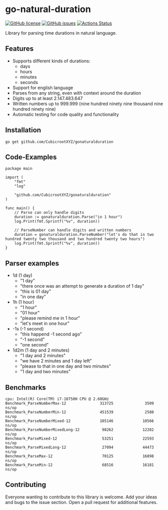 # go-natural-duration

[![GitHub license](https://img.shields.io/github/license/CubicrootXYZ/gonaturalduration)](https://github.com/CubicrootXYZ/gonaturalduration/blob/main/LICENSE)
[![GitHub issues](https://img.shields.io/github/issues/CubicrootXYZ/gonaturalduration)](https://github.com/CubicrootXYZ/gonaturalduration/issues)
[![Actions Status](https://github.com/CubicrootXYZ/gonaturalduration/workflows/Main/badge.svg?branch=main)](https://github.com/CubicrootXYZ/gonaturalduration/actions)

Library for parsing time durations in natural language.

## Features

* Supports different kinds of durations:
    * days
    * hours
    * minutes
    * seconds
* Support for english language
* Parses from any string, even with context around the duration
* Digits up to at least 2.147.483.647
* Written numbers up to 999.999 (nine hundred ninety nine thousand nine hundred ninety nine)
* Automatic testing for code quality and functionality

## Installation

`go get github.com/CubicrootXYZ/gonaturalduration`

## Code-Examples

```
package main

import (
	"fmt"
	"log"

	"github.com/CubicrootXYZ/gonaturalduration"
)

func main() {
	// Parse can only handle digits
	duration := gonaturalduration.Parse("in 1 hour")
	log.Print(fmt.Sprintf("%v", duration))

	// ParseNumber can handle digits and written numbers
	duration = gonaturalduration.ParseNumber("let's do that in two hundred twenty two thousand and two hundred twenty two hours")
	log.Print(fmt.Sprintf("%v", duration))
}
```

## Parser examples

* 1d (1 day)
    * "1 day"
    * "there once was an attempt to generate a duration of 1 day"
    * "this is 01 day"
    * "in one day"
* 1h (1 hour)
    * "1 hour"
    * "01 hour"
    * "please remind me in 1 hour"
    * "let's meet in one hour"
* -1s (-1 second)
    * "this happend -1 second ago"
    * "-1 second"
    * "one second"
* 1d2m (1 day and 2 minutes)
    * "1 day and 2 minutes"
    * "we have 2 minutes and 1 day left"
    * "please to that in one day and two minutes"
    * "1 day and two minutes"

## Benchmarks

```
cpu: Intel(R) Core(TM) i7-10750H CPU @ 2.60GHz
Benchmark_ParseNumberMax-12               313725              3509 ns/op
Benchmark_ParseNumberMin-12               451539              2580 ns/op
Benchmark_ParseNumberMixed-12             105146             10566 ns/op
Benchmark_ParseNumberMixedLong-12          98262             12282 ns/op
Benchmark_ParseMixed-12                    53251             22593 ns/op
Benchmark_ParseMixedLong-12                27094             44473 ns/op
Benchmark_ParseMax-12                      70125             16898 ns/op
Benchmark_ParseMin-12                      68516             16181 ns/op
```

## Contributing

Everyone wanting to contribute to this library is welcome. Add your ideas and bugs to the issue section. Open a pull request for additional features. 